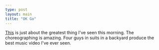 ```yaml
---
type: post
layout: main
title: "OK Go"
---
```

[This](http://www.npr.org/templates/story/story.php?storyId=4824604) is just
about the greatest thing I've seen this morning. The choreographing is
amazing. Four guys in suits in a backyard produce the best music video I've
ever seen.


